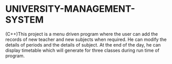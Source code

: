 # UNIVERSITY-MANAGEMENT-SYSTEM
(C++)This project is a menu driven program where the user can add the records of new teacher and new subjects when required. He can modify the details of periods and the details of subject. At the end of the day, he can display timetable which will generate for three classes during run time of program.
